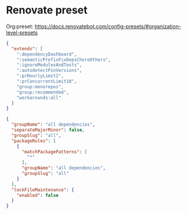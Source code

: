 # Renovate preset

Org:preset: https://docs.renovatebot.com/config-presets/#organization-level-presets

```json
{
  "extends": [
    ":dependencyDashboard",
    ":semanticPrefixFixDepsChoreOthers",
    ":ignoreModulesAndTests",
    ":autodetectPinVersions",
    ":prHourlyLimit2",
    ":prConcurrentLimit10",
    "group:monorepos",
    "group:recommended",
    "workarounds:all"
  ]
}
```

```json
{
  "groupName": "all dependencies",
  "separateMajorMinor": false,
  "groupSlug": "all",
  "packageRules": [
    {
      "matchPackagePatterns": [
        "*"
      ],
      "groupName": "all dependencies",
      "groupSlug": "all"
    }
  ],
  "lockFileMaintenance": {
    "enabled": false
  }
}
```
